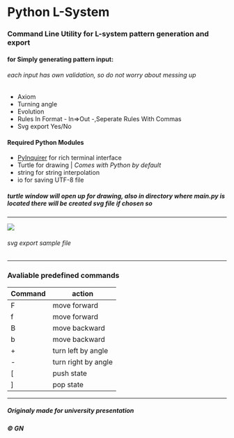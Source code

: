 # Python L-System
### Command Line Utility for L-system pattern generation and export
#### for Simply generating pattern input:
 ###### each input has own validation, so do not worry about messing up
- Axiom
- Turning angle
- Evolution
- Rules In Format - In=>Out -,Seperate Rules With Commas
- Svg export Yes/No

#### Required Python Modules
- [PyInquirer](https://github.com/CITGuru/PyInquirer "PyInquirer") for rich terminal interface
- Turtle for drawing | *Comes with Python by default*
- string for string interpolation
- io for saving UTF-8 file

##### turtle window will open up for drawing, also in directory where main.py is located there will be created svg file if chosen so

------------
![](https://github.com/GN-c/turtle-L-systems/blob/main/bg.png?raw=true)
###### svg export sample file

------------
### Avaliable predefined commands
| Command  | action  |
| ------------ | ------------ |
|  F | move forward |
| f  | move forward  |
| B  |  move backward |
| b  |  move backward |
| +  |  turn left by angle |
| -  |  turn right by angle |
| [  |  push state |
| ]  |  pop state |


------------

##### Originaly made for university presentation
##### &copy; GN
